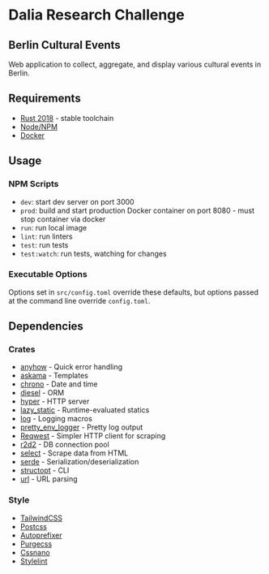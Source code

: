# Dalia Research Challenge

## Berlin Cultural Events

Web application to collect, aggregate, and display various cultural events in Berlin.

## Requirements

- [Rust 2018](https://www.rust-lang.org/) - stable toolchain
- [Node/NPM](https://nodejs.org/en/)
- [Docker](https://www.docker.com/)

## Usage

### NPM Scripts

- `dev`: start dev server on port 3000
- `prod`: build and start production Docker container on port 8080 - must stop container via docker
- `run`: run local image
- `lint`: run linters
- `test`: run tests
- `test:watch`: run tests, watching for changes

### Executable Options

Options set in `src/config.toml` override these defaults, but options passed at the command line override `config.toml`.

## Dependencies

### Crates

- [anyhow](https://github.com/dtolnay/anyhow) - Quick error handling
- [askama](https://github.com/djc/askama) - Templates
- [chrono](https://github.com/chronotope/chrono) - Date and time
- [diesel](https://diesel.rs) - ORM
- [hyper](https://hyper.rs/) - HTTP server
- [lazy_static](https://github.com/rust-lang-nursery/lazy-static.rs) - Runtime-evaluated statics
- [log](https://github.com/rust-lang/log) - Logging macros
- [pretty_env_logger](https://github.com/seanmonstar/pretty-env-logger) - Pretty log output
- [Reqwest](https://github.com/seanmonstar/reqwest) - Simpler HTTP client for scraping
- [r2d2](https://github.com/sfackler/r2d2) - DB connection pool
- [select](https://github.com/utkarshkukreti/select.rs) - Scrape data from HTML
- [serde](https://serde.rs/) - Serialization/deserialization
- [structopt](https://github.com/TeXitoi/structopt) - CLI
- [url](https://github.com/servo/rust-url) - URL parsing

### Style

- [TailwindCSS](https://tailwindcss.com/)
- [Postcss](https://postcss.org/)
- [Autoprefixer](https://github.com/postcss/autoprefixer)
- [Purgecss](https://purgecss.com/)
- [Cssnano](https://cssnano.co/)
- [Stylelint](https://stylelint.io/)

